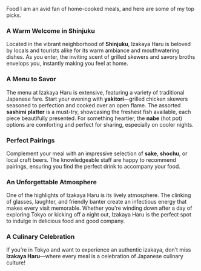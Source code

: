 Food
I am an avid fan of home-cooked meals, and here are some of my top picks.

### A Warm Welcome in Shinjuku
Located in the vibrant neighborhood of **Shinjuku**, Izakaya Haru is beloved by locals and tourists alike for its warm ambiance and mouthwatering dishes. As you enter, the inviting scent of grilled skewers and savory broths envelops you, instantly making you feel at home.

### A Menu to Savor
The menu at Izakaya Haru is extensive, featuring a variety of traditional Japanese fare. Start your evening with **yakitori**—grilled chicken skewers seasoned to perfection and cooked over an open flame. The assorted **sashimi platter** is a must-try, showcasing the freshest fish available, each piece beautifully presented. For something heartier, the **nabe** (hot pot) options are comforting and perfect for sharing, especially on cooler nights.

### Perfect Pairings
Complement your meal with an impressive selection of **sake**, **shochu**, or local craft beers. The knowledgeable staff are happy to recommend pairings, ensuring you find the perfect drink to accompany your food.

### An Unforgettable Atmosphere
One of the highlights of Izakaya Haru is its lively atmosphere. The clinking of glasses, laughter, and friendly banter create an infectious energy that makes every visit memorable. Whether you're winding down after a day of exploring Tokyo or kicking off a night out, Izakaya Haru is the perfect spot to indulge in delicious food and good company.

### A Culinary Celebration
If you’re in Tokyo and want to experience an authentic izakaya, don’t miss **Izakaya Haru**—where every meal is a celebration of Japanese culinary culture!